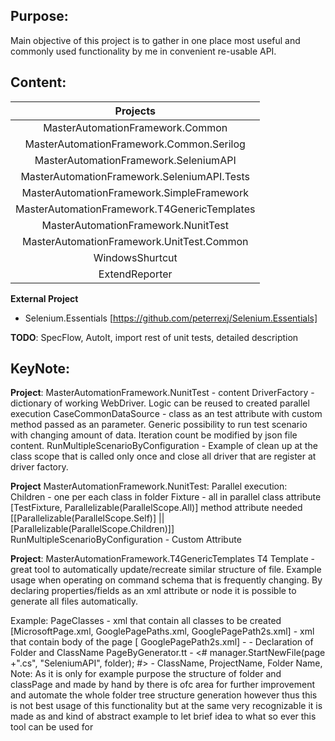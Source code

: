 ﻿
Purpose: 
-
Main objective of this project is to gather in one place most useful and commonly used functionality by me
in convenient re-usable API. 

Content:
-

|                       Projects		                     |
|:----------------------------------------------------------:|
| MasterAutomationFramework.Common							 |
| MasterAutomationFramework.Common.Serilog					 | 
| MasterAutomationFramework.SeleniumAPI						 |
| MasterAutomationFramework.SeleniumAPI.Tests				 |
| MasterAutomationFramework.SimpleFramework					 |
| MasterAutomationFramework.T4GenericTemplates				 |
| MasterAutomationFramework.NunitTest						 |  
| MasterAutomationFramework.UnitTest.Common					 |
| WindowsShurtcut											 |
| ExtendReporter											 |
																					  
																					 
**External Project**
- Selenium.Essentials [https://github.com/peterrexj/Selenium.Essentials]

**TODO**: SpecFlow, AutoIt, import rest of unit tests, detailed description

KeyNote:
-

**Project**: MasterAutomationFramework.NunitTest - content
DriverFactory - dictionary of working WebDriver. Logic can be reused to created parallel execution 
CaseCommonDataSource - class as an test attribute with custom method passed as an parameter. 
	Generic possibility to run test scenario with changing amount of data. Iteration count be modified by json file content.
RunMultipleScenarioByConfiguration - Example of clean up at the class scope that is called only once and close all driver that are register
	at driver factory.

**Project** MasterAutomationFramework.NunitTest:
Parallel execution:		
		Children - one per each class in folder 
		Fixture - all in parallel class attribute [TestFixture, Parallelizable(ParallelScope.All)]
			method attribute needed [[Parallelizable(ParallelScope.Self)] || [Parallelizable(ParallelScope.Children)]]
		RunMultipleScenarioByConfiguration - Custom Attribute

**Project**: MasterAutomationFramework.T4GenericTemplates
T4 Template - great tool to automatically update/recreate similar structure of file. Example usage when operating on command schema that 
is frequently changing. By declaring properties/fields as an xml attribute or node it is possible to generate all files automatically.

Example: 
	PageClasses																	 - xml that contain all classes to be created
	[MicrosoftPage.xml, GooglePagePaths.xml, GooglePagePath2s.xml]				 - xml that contain body of the page
	[ GooglePagePath2s.xml] -	<PageClass page="GooglePage2By" folder="Google"> -  Declaration of Folder and ClassName
	PageByGenerator.tt															 - <# manager.StartNewFile(page +".cs", "SeleniumAPI", folder); #>					 - ClassName, ProjectName, Folder Name,
	Note: As it is only for example purpose the structure of folder and classPage and made by hand by there is ofc area for further improvement and
	automate the whole folder tree structure generation however thus this is not best usage of this functionality but at the same very 
	recognizable it is made	as and kind of abstract example to let brief idea to what so ever this tool can be used for







